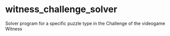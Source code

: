 # witness_challenge_solver
Solver program for a specific puzzle type in the Challenge of the videogame Witness
